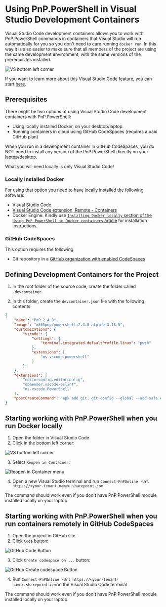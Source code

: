 # Using PnP.PowerShell in Visual Studio Development Containers

Visual Studio Code development containers allows you to work with PnP.PowerShell commands in containers that Visual Studio will run automatically for you so you don't need to care running `docker run`. In this way it is also easier to make sure that all members of the project are using the same development environment, with the same versions of the prerequisites installed.

![VS bottom left corner](../images/dev-containers/architecture-containers.png)

If you want to learn more about this Visual Studio Code feature, you can start [here](https://code.visualstudio.com/docs/devcontainers/containers).

## Prerequisites

There might be two options of using Visual Studio Code development containers with PnP.PowerShell:

- Using locally installed Docker, on your desktop/laptop.
- Running containers in cloud using GitHub CodeSpaces (requires a paid GitHub plan)

When you run in a development container in GitHub CodeSpaces, you do NOT need to install any version of the PnP.PowerShell directly on your laptop/desktop.

What you will need locally is only Visual Studio Code!

### Locally Installed Docker

For using that option you need to have locally installed the following software:

- Visual Studio Code
- [Visual Studio Code extension, Remote - Containers](https://marketplace.visualstudio.com/items?itemName=ms-vscode-remote.remote-containers)
- Docker Engine. Kindly use [`Installing Docker locally` section of the `Using PnP PowerShell in Docker containers` article](dev-containers.md) for installation instructions.

### GitHub CodeSpaces

This option requires the following:

- Git repository in a [GitHub organization with enabled CodeSpaces](https://docs.github.com/en/codespaces/managing-codespaces-for-your-organization/enabling-github-codespaces-for-your-organization)

## Defining Development Containers for the Project

1. In the root folder of the source code, create the folder called `.devcontainer`.

2. In this folder, create the `devcontainer.json` file with the following contents:

```json
{
	"name": "PnP 2.4.0",
	"image": "m365pnp/powershell:2.4.0-alpine-3.16.5",
	"customizations": {
		"vscode": {
			"settings": {
				"terminal.integrated.defaultProfile.linux": "pwsh"
			},
			"extensions": [
				"ms-vscode.powershell"
			]
		}
	},
	"extensions": [
		"editorconfig.editorconfig",
		"dbaeumer.vscode-eslint",
		"ms-vscode.PowerShell"
	],
	"postCreateCommand": "apk add git; git config --global --add safe.directory /workspaces"
}
```

## Starting working with PnP.PowerShell when you run Docker locally

1. Open the folder in Visual Studio Code
2. Click in the bottom left corner:

![VS bottom left corner](../images/dev-containers/VScorner.png)

3. Select `Reopen in Container`:

![Reopen in Container menu](../images/dev-containers/vs-containers-selector.png)

4. Open a new Visual Studio terminal and run `Connect-PnPOnline -Url https://<your-tenant-name>.sharepoint.com`

The command should work even if you don't have PnP.PowerShell module installed locally on your laptop.

## Starting working with PnP.PowerShell when you run containers remotely in GitHub CodeSpaces

1. Open the project in GitHub site.
2. Click `Code` button:

![GitHub Code Button](../images/dev-containers/github-code.png)

3. Click `Create codespace on ...` button:

![GitHub Create codespace Button](../images/dev-containers/github-create-space.png)

4. Run `Connect-PnPOnline -Url https://<your-tenant-name>.sharepoint.com` in the Visual Studio Code terminal

The command should work even if you don't have PnP.PowerShell module installed locally on your laptop.
